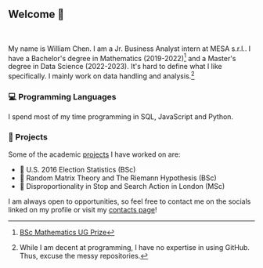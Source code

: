 ## Welcome :wave:

<br>

My name is William Chen. I am a Jr. Business Analyst intern at MESA s.r.l.. I have a Bachelor's degree in Mathematics (2019-2022)[^undergradprize] and a Master's degree in Data Science (2022-2023). It's hard to define what I like specifically. I mainly work on data handling and analysis.[^disclaimer]

### :computer: Programming Languages

I spend most of my time programming in SQL, JavaScript and Python.

### :file_folder: Projects

Some of the academic [projects](https://williamchenjun.github.io/projects/) I have worked on are:
- :busts_in_silhouette: U.S. 2016 Election Statistics (BSc)
- :bust_in_silhouette: Random Matrix Theory and The Riemann Hypothesis (BSc)
- :bust_in_silhouette: Disproportionality in Stop and Search Action in London (MSc)

I am always open to opportunities, so feel free to contact me on the socials linked on my profile or visit my [contacts page](https://williamchenjun.github.io/contacts/)! 

[^undergradprize]: [BSc Mathematics UG Prize](http://www.sussex.ac.uk/maths/ugstudy/ugprizes)
[^disclaimer]: While I am decent at programming, I have no expertise in using GitHub. Thus, excuse the messy repositories.
